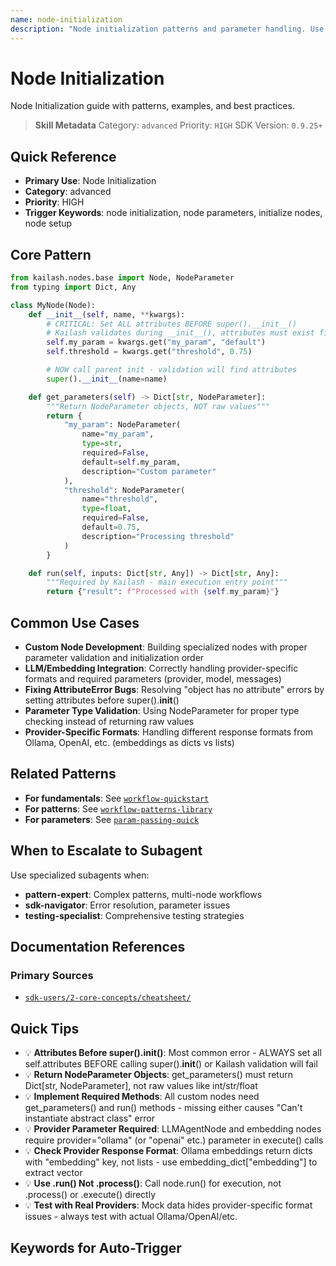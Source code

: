 ```yaml
---
name: node-initialization
description: "Node initialization patterns and parameter handling. Use when asking 'node initialization', 'node parameters', 'initialize nodes', 'node setup', or 'parameter patterns'."
---
```


# Node Initialization

Node Initialization guide with patterns, examples, and best practices.

> **Skill Metadata**
> Category: `advanced`
> Priority: `HIGH`
> SDK Version: `0.9.25+`

## Quick Reference

- **Primary Use**: Node Initialization
- **Category**: advanced
- **Priority**: HIGH
- **Trigger Keywords**: node initialization, node parameters, initialize nodes, node setup

## Core Pattern

```python
from kailash.nodes.base import Node, NodeParameter
from typing import Dict, Any

class MyNode(Node):
    def __init__(self, name, **kwargs):
        # CRITICAL: Set ALL attributes BEFORE super().__init__()
        # Kailash validates during __init__(), attributes must exist first
        self.my_param = kwargs.get("my_param", "default")
        self.threshold = kwargs.get("threshold", 0.75)

        # NOW call parent init - validation will find attributes
        super().__init__(name=name)

    def get_parameters(self) -> Dict[str, NodeParameter]:
        """Return NodeParameter objects, NOT raw values"""
        return {
            "my_param": NodeParameter(
                name="my_param",
                type=str,
                required=False,
                default=self.my_param,
                description="Custom parameter"
            ),
            "threshold": NodeParameter(
                name="threshold",
                type=float,
                required=False,
                default=0.75,
                description="Processing threshold"
            )
        }

    def run(self, inputs: Dict[str, Any]) -> Dict[str, Any]:
        """Required by Kailash - main execution entry point"""
        return {"result": f"Processed with {self.my_param}"}
```

## Common Use Cases

- **Custom Node Development**: Building specialized nodes with proper parameter validation and initialization order
- **LLM/Embedding Integration**: Correctly handling provider-specific formats and required parameters (provider, model, messages)
- **Fixing AttributeError Bugs**: Resolving "object has no attribute" errors by setting attributes before super().__init__()
- **Parameter Type Validation**: Using NodeParameter for proper type checking instead of returning raw values
- **Provider-Specific Formats**: Handling different response formats from Ollama, OpenAI, etc. (embeddings as dicts vs lists)

## Related Patterns

- **For fundamentals**: See [`workflow-quickstart`](#)
- **For patterns**: See [`workflow-patterns-library`](#)
- **For parameters**: See [`param-passing-quick`](#)

## When to Escalate to Subagent

Use specialized subagents when:
- **pattern-expert**: Complex patterns, multi-node workflows
- **sdk-navigator**: Error resolution, parameter issues
- **testing-specialist**: Comprehensive testing strategies

## Documentation References

### Primary Sources
- [`sdk-users/2-core-concepts/cheatsheet/`](../../../sdk-users/2-core-concepts/cheatsheet/)

## Quick Tips

- 💡 **Attributes Before super().__init__()**: Most common error - ALWAYS set all self.attributes BEFORE calling super().__init__() or Kailash validation will fail
- 💡 **Return NodeParameter Objects**: get_parameters() must return Dict[str, NodeParameter], not raw values like int/str/float
- 💡 **Implement Required Methods**: All custom nodes need get_parameters() and run() methods - missing either causes "Can't instantiate abstract class" error
- 💡 **Provider Parameter Required**: LLMAgentNode and embedding nodes require provider="ollama" (or "openai" etc.) parameter in execute() calls
- 💡 **Check Provider Response Format**: Ollama embeddings return dicts with "embedding" key, not lists - use embedding_dict["embedding"] to extract vector
- 💡 **Use .run() Not .process()**: Call node.run() for execution, not .process() or .execute() directly
- 💡 **Test with Real Providers**: Mock data hides provider-specific format issues - always test with actual Ollama/OpenAI/etc.

## Keywords for Auto-Trigger

<!-- Trigger Keywords: node initialization, node parameters, initialize nodes, node setup -->
